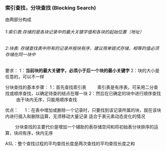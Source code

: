 ### 索引查找，分块查找 (Blocking Search)

由两部分构成

###### 1:索引表:存储的是各块记录中的最大关键字值和各块的起始位置（地址）

###### 2:块表: 存储查找表中所有的记录并按块有序，建议用单链式存储，相等的值必须存储在同一块中

要求： 1：**当前块的最大关键字，必须小于后一个块的最小关键字** 2：块的大小是任意的，可以不一样

分块查找的基本步骤： 1：首先查找索引表 　　	索引表是有序表，可采用二分查找或顺序查找，以确定待查的结点在哪一块 2：然后在已确定的块中进行顺序查找 　	　	由于块内无序，只能用顺序查找

优点： 　	1：在表中增加或删除一个记录时，只要找到该记录所属的块，就在该块内进行插入和删除运算，无须移动大量记录 适合于表元素动态变化的情况

　　	分块查找的主要代价是增加一个辅助的表存储空间和将初始表分块排序的运算，块间有序，快内无序

ASL：整个查找过程的平均查找长度是两次查找的平均查找长度之和